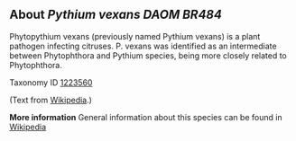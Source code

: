**About *Pythium vexans DAOM BR484***
-------------------------
Phytopythium vexans (previously named Pythium vexans) is a plant pathogen infecting citruses. P. vexans was identified as an intermediate between Phytophthora and Pythium species, being more closely related to Phytophthora.



Taxonomy ID [1223560](https://www.uniprot.org/taxonomy/1223560)

(Text from [Wikipedia](https://en.wikipedia.org/).)

**More information**
General information about this species can be found in [Wikipedia](https://en.wikipedia.org/wiki/Phytopythium_vexans)

